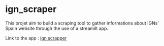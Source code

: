 # ign_scraper
This projet aim to build a scraping tool to gather informations about IGNs' Spain website through the use of a streamilt app.

Link to the app : [ign scrapper](https://share.streamlit.io/romaincoville/ign_scraper/main/app.py)
